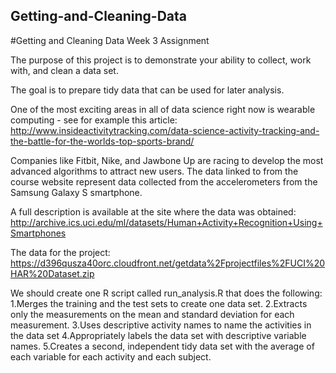 ## Getting-and-Cleaning-Data
#Getting and Cleaning Data Week 3 Assignment

The purpose of this project is to demonstrate your ability to collect, work with, and clean a data set. 

The goal is to prepare tidy data that can be used for later analysis.

One of the most exciting areas in all of data science right now is wearable computing - see for example this article:
http://www.insideactivitytracking.com/data-science-activity-tracking-and-the-battle-for-the-worlds-top-sports-brand/

Companies like Fitbit, Nike, and Jawbone Up are racing to develop the most advanced algorithms to attract new users. The data linked to from the course website represent data collected from the accelerometers from the Samsung Galaxy S smartphone.

A full description is available at the site where the data was obtained: 
http://archive.ics.uci.edu/ml/datasets/Human+Activity+Recognition+Using+Smartphones 

The data for the project: 
https://d396qusza40orc.cloudfront.net/getdata%2Fprojectfiles%2FUCI%20HAR%20Dataset.zip 

We should create one R script called run_analysis.R that does the following: 
1.Merges the training and the test sets to create one data set.
2.Extracts only the measurements on the mean and standard deviation for each measurement. 
3.Uses descriptive activity names to name the activities in the data set
4.Appropriately labels the data set with descriptive variable names. 
5.Creates a second, independent tidy data set with the average of each variable for each activity and each subject. 

